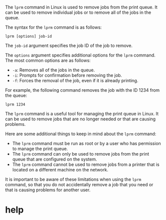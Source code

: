 The `lprm` command in Linux is used to remove jobs from the print queue. It can be used to remove individual jobs or to remove all of the jobs in the queue.

The syntax for the `lprm` command is as follows:

```
lprm [options] job-id
```

The `job-id` argument specifies the job ID of the job to remove.

The `options` argument specifies additional options for the `lprm` command. The most common options are as follows:

* `-a`: Removes all of the jobs in the queue.
* `-i`: Prompts for confirmation before removing the job.
* `-f`: Forces the removal of the job, even if it is already printing.

For example, the following command removes the job with the ID 1234 from the queue:

```
lprm 1234
```

The `lprm` command is a useful tool for managing the print queue in Linux. It can be used to remove jobs that are no longer needed or that are causing problems.

Here are some additional things to keep in mind about the `lprm` command:

* The `lprm` command must be run as root or by a user who has permission to manage the print queue.
* The `lprm` command can only be used to remove jobs from the print queue that are configured on the system.
* The `lprm` command cannot be used to remove jobs from a printer that is located on a different machine on the network.

It is important to be aware of these limitations when using the `lprm` command, so that you do not accidentally remove a job that you need or that is causing problems for another user.




# help 

```

```
